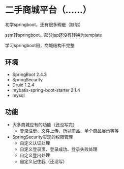 # 二手商城平台（……）

初学springboot，还有很多~~瑕疵~~（缺陷）

ssm转springboot，部分jsp还没有转换为template

学习springboot用，商城结构不完整

## 环境
- SpringBoot 2.4.3
- SpringSecurity
- Druid 1.2.4
- mybatis-spring-boot-starter 2.1.4
- mysql

## 功能
- 大多商城应有的功能（还没写完）
  - 登录注册、文件上传、所以商品、单个商品展示等等
- SpringSecurity实现的权限管理
  - 自定义认证处理
  - 自定义登录页、登录成功、登录失败处理
  - 自定义登出处理
  - 自定义记住我（还没写）